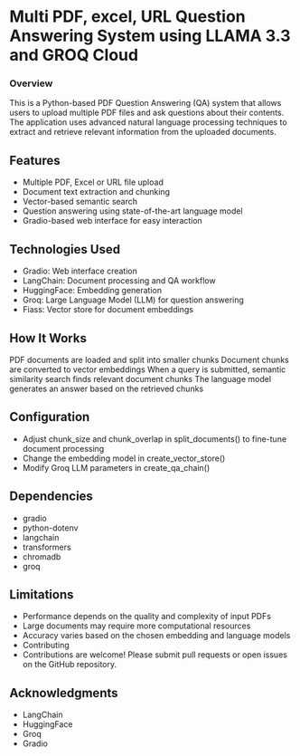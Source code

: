 # Multi PDF, excel, URL Question Answering System using LLAMA 3.3 and GROQ Cloud
### Overview
This is a Python-based PDF Question Answering (QA) system that allows users to upload multiple PDF files and ask questions about their contents. The application uses advanced natural language processing techniques to extract and retrieve relevant information from the uploaded documents.
## Features
- Multiple PDF, Excel or URL file upload
- Document text extraction and chunking
- Vector-based semantic search
- Question answering using state-of-the-art language model
- Gradio-based web interface for easy interaction

## Technologies Used
- Gradio: Web interface creation
- LangChain: Document processing and QA workflow
- HuggingFace: Embedding generation
- Groq: Large Language Model (LLM) for question answering
- Fiass: Vector store for document embeddings

## How It Works
PDF documents are loaded and split into smaller chunks
Document chunks are converted to vector embeddings
When a query is submitted, semantic similarity search finds relevant document chunks
The language model generates an answer based on the retrieved chunks

## Configuration
- Adjust chunk_size and chunk_overlap in split_documents() to fine-tune document processing
- Change the embedding model in create_vector_store()
- Modify Groq LLM parameters in create_qa_chain()

## Dependencies
- gradio
- python-dotenv
- langchain
- transformers
- chromadb
- groq
## Limitations
- Performance depends on the quality and complexity of input PDFs
- Large documents may require more computational resources
- Accuracy varies based on the chosen embedding and language models
- Contributing
- Contributions are welcome! Please submit pull requests or open issues on the GitHub repository.

## Acknowledgments
- LangChain
- HuggingFace
- Groq
- Gradio

